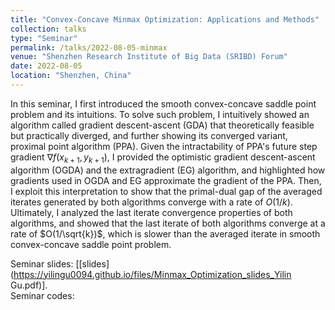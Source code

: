 ```yaml
---
title: "Convex-Concave Minmax Optimization: Applications and Methods"
collection: talks
type: "Seminar"
permalink: /talks/2022-08-05-minmax
venue: "Shenzhen Research Institute of Big Data (SRIBD) Forum"
date: 2022-08-05
location: "Shenzhen, China"
---
```


In this seminar, I first introduced the smooth convex-concave saddle point problem and its intuitions. To solve such problem, I intuitively showed an algorithm called gradient descent-ascent (GDA) that theoretically feasible but practically diverged, and further showing its converged variant, proximal point algorithm (PPA). Given the intractability of PPA's future step gradient $\nabla f(x_{k+1},y_{k+1})$, I provided the optimistic gradient descent-ascent algorithm (OGDA) and the extragradient (EG) algorithm, and highlighted how gradients used in OGDA and EG approximate the gradient of the PPA. Then, I exploit this interpretation to show that the primal-dual gap of the averaged iterates generated by both algorithms converge with a rate of $O(1/k)$. Ultimately, I analyzed the last iterate convergence properties of both algorithms, and showed that the last iterate of both algorithms converge at a rate of $O(1/\sqrt{k})$, which is slower than the averaged iterate in smooth convex-concave saddle point problem.

Seminar slides: \[[slides](https://yilingu0094.github.io/files/Minmax_Optimization_slides_Yilin Gu.pdf)\].
<br/>
Seminar codes: 

